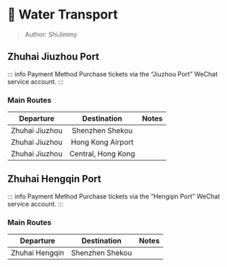 # 🚢 Water Transport

> Author: ShiJimmy

## Zhuhai Jiuzhou Port

::: info Payment Method
Purchase tickets via the “Jiuzhou Port” WeChat service account.
:::

### Main Routes

| Departure | Destination | Notes |
| :---: | :---: | --- |
| Zhuhai Jiuzhou | Shenzhen Shekou | |
| Zhuhai Jiuzhou | Hong Kong Airport | |
| Zhuhai Jiuzhou | Central, Hong Kong | |

## Zhuhai Hengqin Port

::: info Payment Method
Purchase tickets via the “Hengqin Port” WeChat service account.
:::

### Main Routes

| Departure | Destination | Notes |
| :---: | :---: | --- |
| Zhuhai Hengqin | Shenzhen Shekou | |

